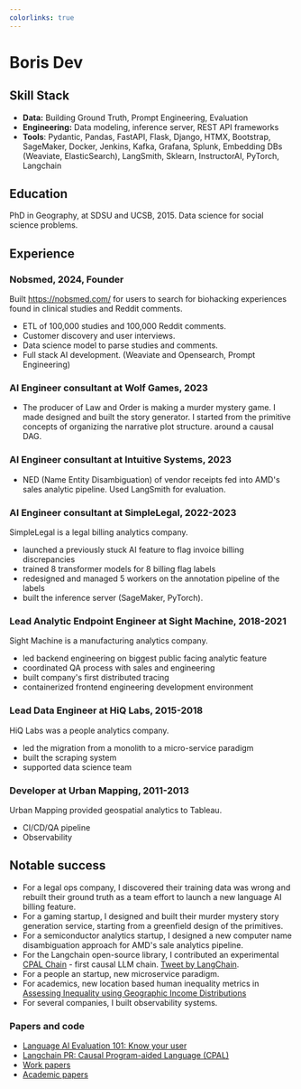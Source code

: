 ```yaml
---
colorlinks: true
---
```


# Boris Dev

## Skill Stack

-   **Data:** Building Ground Truth, Prompt Engineering, Evaluation
-   **Engineering:** Data modeling, inference server, REST API frameworks
-   **Tools**: Pydantic, Pandas, FastAPI, Flask, Django, HTMX, Bootstrap,
    SageMaker, Docker, Jenkins, Kafka, Grafana, Splunk, Embedding DBs
    (Weaviate, ElasticSearch), LangSmith, Sklearn, InstructorAI, PyTorch, Langchain

## Education

PhD in Geography, at SDSU and UCSB, 2015. Data science for social science problems.

## Experience

### Nobsmed, 2024, Founder

Built https://nobsmed.com/ for users to search for biohacking experiences
found in clinical studies and Reddit comments.

-   ETL of 100,000 studies and 100,000 Reddit comments.
-   Customer discovery and user interviews.
-   Data science model to parse studies and comments.
-   Full stack AI development. (Weaviate and Opensearch, Prompt Engineering)

### AI Engineer consultant at Wolf Games, 2023

-   The producer of Law and Order is making a murder mystery game. I made designed and built the
    story generator. I started from the primitive concepts of organizing the narrative plot structure.
    around a causal DAG.

### AI Engineer consultant at Intuitive Systems, 2023

-   NED (Name Entity Disambiguation) of vendor receipts fed into AMD's sales analytic pipeline. Used LangSmith for evaluation.

### AI Engineer consultant at SimpleLegal, 2022-2023

SimpleLegal is a legal billing analytics company.

-   launched a previously stuck AI feature to flag invoice billing discrepancies
-   trained 8 transformer models for 8 billing flag labels
-   redesigned and managed 5 workers on the annotation pipeline of the labels
-   built the inference server (SageMaker, PyTorch).

### Lead Analytic Endpoint Engineer at Sight Machine, 2018-2021

Sight Machine is a manufacturing analytics company.

-   led backend engineering on biggest public facing analytic feature
-   coordinated QA process with sales and engineering
-   built company's first distributed tracing
-   containerized frontend engineering development environment

### Lead Data Engineer at HiQ Labs, 2015-2018

HiQ Labs was a people analytics company.

-   led the migration from a monolith to a micro-service paradigm
-   built the scraping system
-   supported data science team

### Developer at Urban Mapping, 2011-2013

Urban Mapping provided geospatial analytics to Tableau.

-   CI/CD/QA pipeline
-   Observability

## Notable success

-   For a legal ops company, I discovered their training data was wrong and rebuilt their ground truth as a team effort to launch a new language AI billing feature.
-   For a gaming startup, I designed and built their murder mystery story generation service, starting from a greenfield design of the primitives.
-   For a semiconductor analytics startup, I designed a new computer name disambiguation approach for AMD's sale analytics pipeline.
-   For the Langchain open-source library, I contributed an experimental [CPAL Chain](https://github.com/hwchase17/langchain/pull/6255) - first causal LLM chain. [Tweet by LangChain](https://twitter.com/LangChainAI/status/1678797225013440514).
-   For a people an startup, new microservice paradigm.
-   For academics, new location based human inequality metrics in [Assessing Inequality using Geographic Income Distributions](https://escholarship.org/content/qt8br7d5df/qt8br7d5df.pdf)
-   For several companies, I built observability systems.

<!--
## Interesting activities

-   For my side-project, Nobsmed.com, I am making a website to help people compare their treatment options by summarizing clinical study outcomes along with Reddit personal experience anecdotal comments.
-   I climbed Cotopaxi (21,000 ft), survived bodyboarding Mexpipe, worked with students in Medellín, Columbia to make [ClusterPy](https://github.com/clusterpy/clusterpy), was a kids snowboard instructor at Vail Resorts, CO, was an assistant manager at Gundy's Grill in Vail Resorts, CO, was a counselor for severely emotionally disturbed children at Seneca Institute, CA.

-->

### Papers and code

-   [Language AI Evaluation 101: Know your user](https://medium.com/@boris.dev/why-did-your-language-ai-feature-fail-66a280954287)
-   [Langchain PR: Causal Program-aided Language
    (CPAL)](https://github.com/hwchase17/langchain/pull/6255)
-   [Work papers](https://docs.google.com/document/d/1pMID97O4hHkK8ok7cwLH4Y4KpsgQSPUAXtYrscwcyb4/edit)
-   [Academic papers](https://scholar.google.com/citations?hl=en&user=Nk4jOl0AAAAJ&view_op=list_works&gmla=AKKJWFcXmp1czN7ENwhvDx7hvgEHHD9lR1FLROPUvMco2ptysbNAe0Cdya8R9DZUmePAtMN53t2N97S_t5xA4NF-)
